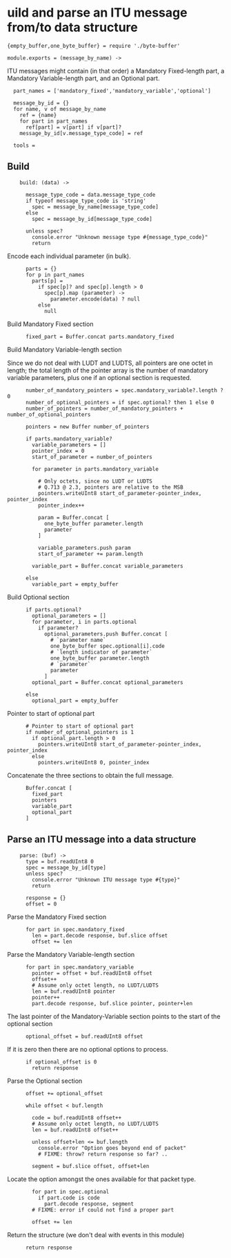 uild and parse an ITU message from/to data structure
=====================================================

    {empty_buffer,one_byte_buffer} = require './byte-buffer'

    module.exports = (message_by_name) ->

ITU messages might contain (in that order) a Mandatory Fixed-length part, a Mandatory Variable-length part, and an Optional part.

      part_names = ['mandatory_fixed','mandatory_variable','optional']

      message_by_id = {}
      for name, v of message_by_name
        ref = {name}
        for part in part_names
          ref[part] = v[part] if v[part]?
        message_by_id[v.message_type_code] = ref

      tools =

Build
-----

        build: (data) ->

          message_type_code = data.message_type_code
          if typeof message_type_code is 'string'
            spec = message_by_name[message_type_code]
          else
            spec = message_by_id[message_type_code]

          unless spec?
            console.error "Unknown message type #{message_type_code}"
            return

Encode each individual parameter (in bulk).

          parts = {}
          for p in part_names
            parts[p] =
              if spec[p]? and spec[p].length > 0
                spec[p].map (parameter) ->
                  parameter.encode(data) ? null
              else
                null

Build Mandatory Fixed section

          fixed_part = Buffer.concat parts.mandatory_fixed

Build Mandatory Variable-length section

Since we do not deal with LUDT and LUDTS, all pointers are one octet in length; the total length of the pointer array is the number of mandatory variable parameters, plus one if an optional section is requested.

          number_of_mandatory_pointers = spec.mandatory_variable?.length ? 0
          number_of_optional_pointers = if spec.optional? then 1 else 0
          number_of_pointers = number_of_mandatory_pointers + number_of_optional_pointers

          pointers = new Buffer number_of_pointers

          if parts.mandatory_variable?
            variable_parameters = []
            pointer_index = 0
            start_of_parameter = number_of_pointers

            for parameter in parts.mandatory_variable

              # Only octets, since no LUDT or LUDTS
              # Q.713 @ 2.3, pointers are relative to the MSB
              pointers.writeUInt8 start_of_parameter-pointer_index, pointer_index
              pointer_index++

              param = Buffer.concat [
                one_byte_buffer parameter.length
                parameter
              ]

              variable_parameters.push param
              start_of_parameter += param.length

            variable_part = Buffer.concat variable_parameters

          else
            variable_part = empty_buffer

Build Optional section

          if parts.optional?
            optional_parameters = []
            for parameter, i in parts.optional
              if parameter?
                optional_parameters.push Buffer.concat [
                  # `parameter name`
                  one_byte_buffer spec.optional[i].code
                  # `length indicator of parameter`
                  one_byte_buffer parameter.length
                  # `parameter`
                  parameter
                ]
            optional_part = Buffer.concat optional_parameters

          else
            optional_part = empty_buffer

Pointer to start of optional part

          # Pointer to start of optional part
          if number_of_optional_pointers is 1
            if optional_part.length > 0
              pointers.writeUInt8 start_of_parameter-pointer_index, pointer_index
            else
              pointers.writeUInt8 0, pointer_index

Concatenate the three sections to obtain the full message.

          Buffer.concat [
            fixed_part
            pointers
            variable_part
            optional_part
          ]

Parse an ITU message into a data structure
------------------------------------------

        parse: (buf) ->
          type = buf.readUInt8 0
          spec = message_by_id[type]
          unless spec?
            console.error "Unknown ITU message type #{type}"
            return

          response = {}
          offset = 0

Parse the Mandatory Fixed section

          for part in spec.mandatory_fixed
            len = part.decode response, buf.slice offset
            offset += len

Parse the Mandatory Variable-length section

          for part in spec.mandatory_variable
            pointer = offset + buf.readUInt8 offset
            offset++
            # Assume only octet length, no LUDT/LUDTS
            len = buf.readUInt8 pointer
            pointer++
            part.decode response, buf.slice pointer, pointer+len

The last pointer of the Mandatory-Variable section points to the start of the optional section

          optional_offset = buf.readUInt8 offset

If it is zero then there are no optional options to process.

          if optional_offset is 0
            return response

Parse the Optional section

          offset += optional_offset

          while offset < buf.length

            code = buf.readUInt8 offset++
            # Assume only octet length, no LUDT/LUDTS
            len = buf.readUInt8 offset++

            unless offset+len <= buf.length
              console.error "Option goes beyond end of packet"
              # FIXME: throw? return response so far? ..

            segment = buf.slice offset, offset+len

Locate the option amongst the ones available for that packet type.

            for part in spec.optional
              if part.code is code
                part.decode response, segment
            # FIXME: error if could not find a proper part

            offset += len

Return the structure (we don't deal with events in this module)

          return response
